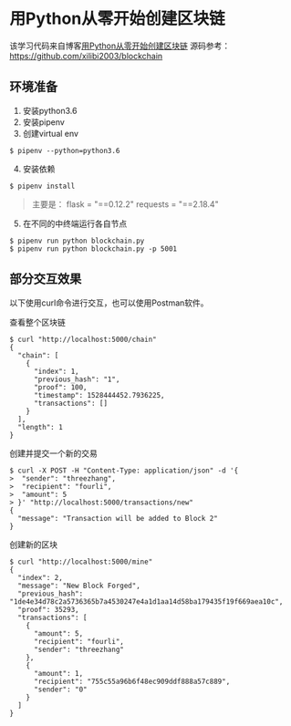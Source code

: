 # 用Python从零开始创建区块链
该学习代码来自博客[用Python从零开始创建区块链](https://learnblockchain.cn/2017/10/27/build_blockchain_by_python/)
源码参考：https://github.com/xilibi2003/blockchain

## 环境准备

1. 安装python3.6
2. 安装pipenv
3. 创建virtual env
```
$ pipenv --python=python3.6
```
4. 安装依赖
```
$ pipenv install
```
> 主要是：
> flask = "==0.12.2"
> requests = "==2.18.4"

5. 在不同的中终端运行各自节点
```
$ pipenv run python blockchain.py
$ pipenv run python blockchain.py -p 5001
```

## 部分交互效果
以下使用curl命令进行交互，也可以使用Postman软件。

查看整个区块链
```
$ curl "http://localhost:5000/chain"
{
  "chain": [
    {
      "index": 1, 
      "previous_hash": "1", 
      "proof": 100, 
      "timestamp": 1528444452.7936225, 
      "transactions": []
    }
  ], 
  "length": 1
}
```

创建并提交一个新的交易
```
$ curl -X POST -H "Content-Type: application/json" -d '{
>  "sender": "threezhang",
>  "recipient": "fourli",
>  "amount": 5
> }' "http://localhost:5000/transactions/new"
{
  "message": "Transaction will be added to Block 2"
}
```

创建新的区块
```
$ curl "http://localhost:5000/mine" 
{
  "index": 2, 
  "message": "New Block Forged", 
  "previous_hash": "1de4e34d78c2a5736365b7a4530247e4a1d1aa14d58ba179435f19f669aea10c", 
  "proof": 35293, 
  "transactions": [
    {
      "amount": 5, 
      "recipient": "fourli", 
      "sender": "threezhang"
    }, 
    {
      "amount": 1, 
      "recipient": "755c55a96b6f48ec909ddf888a57c889", 
      "sender": "0"
    }
  ]
}
```
